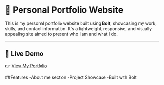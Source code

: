 # 💼 Personal Portfolio Website

This is my personal portfolio website built using **Bolt**, showcasing my work, skills, and contact information. It's a lightweight, responsive, and visually appealing site aimed to present who I am and what I do.

---

## 🔗 Live Demo

👉 [View My Portfolio](https://github.com/Asifkrahim/portfolio-project)

##Features
-About me section
-Project Showcase
-Built with Bolt
